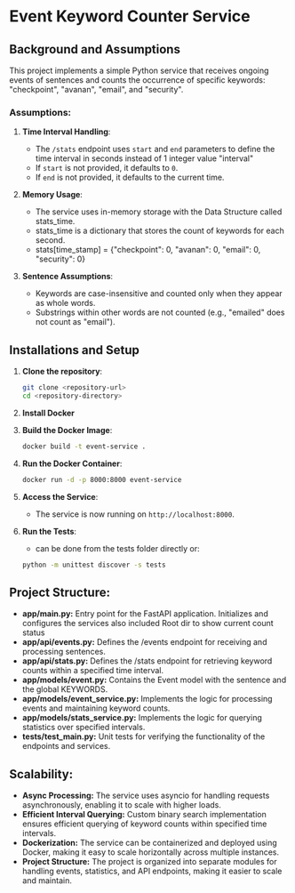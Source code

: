# Event Keyword Counter Service

## Background and Assumptions

This project implements a simple Python service that receives ongoing events of sentences and counts the occurrence of specific keywords: "checkpoint", "avanan", "email", and "security".

### Assumptions:

1. **Time Interval Handling**:
   - The `/stats` endpoint uses `start` and `end` parameters to define the time interval in seconds instead of 1 integer value "interval"
   - If `start` is not provided, it defaults to `0`.
   - If `end` is not provided, it defaults to the current time.

2. **Memory Usage**:
   - The service uses in-memory storage with the Data Structure called stats_time.
   - stats_time is a dictionary that stores the count of keywords for each second. 
   - stats[time_stamp] = {"checkpoint": 0, "avanan": 0, "email": 0, "security": 0}

3. **Sentence Assumptions**:
   - Keywords are case-insensitive and counted only when they appear as whole words.
   - Substrings within other words are not counted (e.g., "emailed" does not count as "email").

## Installations and Setup

1. **Clone the repository**:
   ```sh
   git clone <repository-url>
   cd <repository-directory>

2. **Install Docker**

3. **Build the Docker Image**:
   ```sh
   docker build -t event-service .

4. **Run the Docker Container**:
   ```sh
   docker run -d -p 8000:8000 event-service

5. **Access the Service**:
   - The service is now running on `http://localhost:8000`.

6. **Run the Tests**:
   - can be done from the tests folder directly or:
   ```sh
   python -m unittest discover -s tests

## Project Structure:
- **app/main.py:** Entry point for the FastAPI application. Initializes and configures the services also included Root dir to show current count status
- **app/api/events.py:** Defines the /events endpoint for receiving and processing sentences.
- **app/api/stats.py:** Defines the /stats endpoint for retrieving keyword counts within a specified time interval.
- **app/models/event.py:** Contains the Event model with the sentence and the global KEYWORDS.
- **app/models/event_service.py:** Implements the logic for processing events and maintaining keyword counts.
- **app/models/stats_service.py:** Implements the logic for querying statistics over specified intervals.
- **tests/test_main.py:** Unit tests for verifying the functionality of the endpoints and services.

## Scalability:
- **Async Processing:** The service uses asyncio for handling requests asynchronously, enabling it to scale with higher loads.
- **Efficient Interval Querying:** Custom binary search implementation ensures efficient querying of keyword counts within specified time intervals.
- **Dockerization:** The service can be containerized and deployed using Docker, making it easy to scale horizontally across multiple instances.
- **Project Structure:** The project is organized into separate modules for handling events, statistics, and API endpoints, making it easier to scale and maintain.

